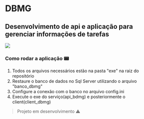 # DBMG
## Desenvolvimento de api e aplicação para gerenciar informações de tarefas
<img src="https://img.shields.io/static/v1?label=DELPHI&message=Application&color=red&style=for-the-badge&logo=DELPHI"/>

### Como rodar a aplicação :pager:
  
  1. Todos os arquivos necessários estão na pasta "exe" na raiz do repositório
  2. Restaure o banco de dados no Sql Server utilizando o arquivo "banco_dbmg"
  3. Configure a conexão com o banco no arquivo config.ini
  4. Execute o exe do serviço(api_bdmg) e posteriormente o client(client_dbmg) 
> Projeto em desenvolvimento :warning: 
 

